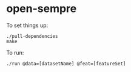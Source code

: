 # open-sempre

To set things up:

    ./pull-dependencies
    make

To run:

    ./run @data=[datasetName] @feat=[featureSet]
